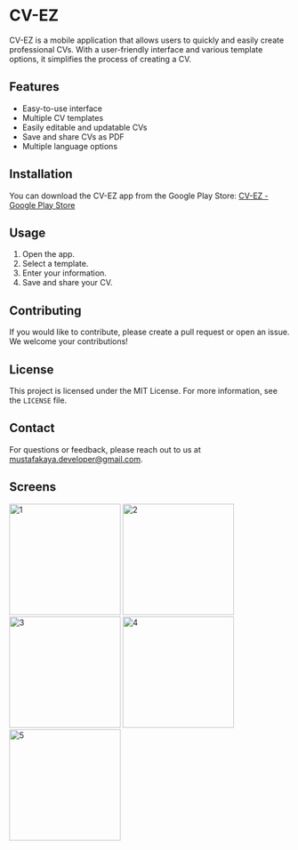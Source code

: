 # CV-EZ

CV-EZ is a mobile application that allows users to quickly and easily create professional CVs. With a user-friendly interface and various template options, it simplifies the process of creating a CV.

## Features

- Easy-to-use interface
- Multiple CV templates
- Easily editable and updatable CVs
- Save and share CVs as PDF
- Multiple language options

## Installation

You can download the CV-EZ app from the Google Play Store: [CV-EZ - Google Play Store](https://play.google.com/store/apps/details?id=com.kaya.sqa_project)

## Usage

1. Open the app.
2. Select a template.
3. Enter your information.
4. Save and share your CV.

## Contributing

If you would like to contribute, please create a pull request or open an issue. We welcome your contributions!

## License

This project is licensed under the MIT License. For more information, see the `LICENSE` file.

## Contact

For questions or feedback, please reach out to us at mustafakaya.developer@gmail.com.

## Screens

<img src="https://github.com/kayamustafa33/CV-EZ/assets/89656051/1a574b94-4b6b-43ba-85cd-10a910862744" alt="1" width="200"/>

<img src="https://github.com/kayamustafa33/CV-EZ/assets/89656051/1d5d45dc-b143-4e12-a259-bb5aeb1f9e06" alt="2" width="200"/>

<img src="https://github.com/kayamustafa33/CV-EZ/assets/89656051/9b788fd5-7fe0-4231-b639-c7a01a5128fb" alt="3" width="200"/>

<img src="https://github.com/kayamustafa33/CV-EZ/assets/89656051/6936e25e-1480-4e01-9364-30c189c44b70" alt="4" width="200"/>

<img src="https://github.com/kayamustafa33/CV-EZ/assets/89656051/69fce340-3e78-4d5e-8d23-409492d39f5b" alt="5" width="200"/>

